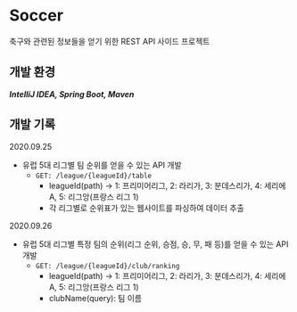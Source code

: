 # Soccer  
축구와 관련된 정보들을 얻기 위한 REST API 사이드 프로젝트

## 개발 환경
***IntelliJ IDEA, Spring Boot, Maven***

## 개발 기록
2020.09.25
- 유럽 5대 리그별 팀 순위를 얻을 수 있는 API 개발 
  - `GET: /league/{leagueId}/table`
    - leagueId(path) -> 1: 프리미어리그, 2: 라리가, 3: 분데스리가, 4: 세리에 A, 5: 리그앙(프랑스 리그 1)
    - 각 리그별로 순위표가 있는 웹사이트를 파싱하여 데이터 추출  

2020.09.26
- 유럽 5대 리그별 특정 팀의 순위(리그 순위, 승점, 승, 무, 패 등)를 얻을 수 있는 API 개발
  - `GET: /league/{leagueId}/club/ranking`
    - leagueId(path) -> 1: 프리미어리그, 2: 라리가, 3: 분데스리가, 4: 세리에 A, 5: 리그앙(프랑스 리그 1)
    - clubName(query): 팀 이름
